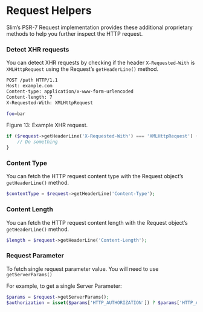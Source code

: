 # Request Helpers



Slim’s PSR-7 Request implementation provides these additional proprietary methods to help you further inspect the HTTP request.

### Detect XHR requests



You can detect XHR requests by checking if the header `X-Requested-With` is `XMLHttpRequest` using the Request’s `getHeaderLine()` method.

```bash
POST /path HTTP/1.1
Host: example.com
Content-type: application/x-www-form-urlencoded
Content-length: 7
X-Requested-With: XMLHttpRequest

foo=bar
```

Figure 13: Example XHR request.

```php
if ($request->getHeaderLine('X-Requested-With') === 'XMLHttpRequest') {
    // Do something
}
```

### Content Type



You can fetch the HTTP request content type with the Request object’s `getHeaderLine()` method.

```php
$contentType = $request->getHeaderLine('Content-Type');
```

### Content Length



You can fetch the HTTP request content length with the Request object’s `getHeaderLine()` method.

```php
$length = $request->getHeaderLine('Content-Length');
```

### Request Parameter



To fetch single request parameter value. You will need to use `getServerParams()`

For example, to get a single Server Parameter:

```php
$params = $request->getServerParams();
$authorization = isset($params['HTTP_AUTHORIZATION']) ? $params['HTTP_AUTHORIZATION'] : null;
```

## 